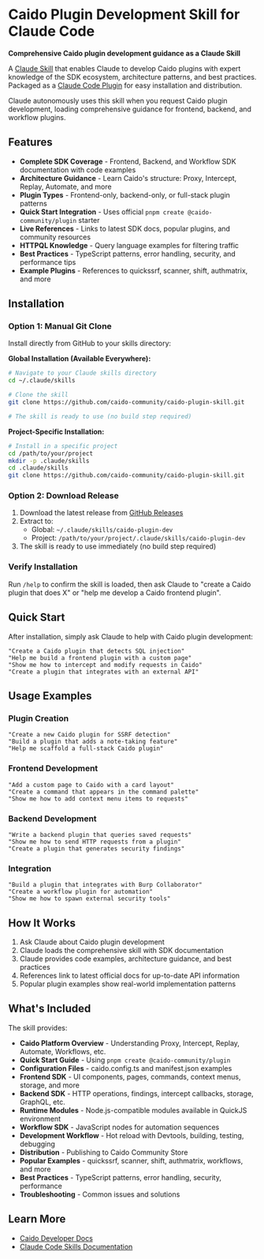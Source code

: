 # Caido Plugin Development Skill for Claude Code

**Comprehensive Caido plugin development guidance as a Claude Skill**

A [Claude Skill](https://www.anthropic.com/news/skills) that enables Claude to develop Caido plugins with expert knowledge of the SDK ecosystem, architecture patterns, and best practices. Packaged as a [Claude Code Plugin](https://docs.claude.com/en/docs/claude-code/plugins) for easy installation and distribution.

Claude autonomously uses this skill when you request Caido plugin development, loading comprehensive guidance for frontend, backend, and workflow plugins.

## Features

- **Complete SDK Coverage** - Frontend, Backend, and Workflow SDK documentation with code examples
- **Architecture Guidance** - Learn Caido's structure: Proxy, Intercept, Replay, Automate, and more
- **Plugin Types** - Frontend-only, backend-only, or full-stack plugin patterns
- **Quick Start Integration** - Uses official `pnpm create @caido-community/plugin` starter
- **Live References** - Links to latest SDK docs, popular plugins, and community resources
- **HTTPQL Knowledge** - Query language examples for filtering traffic
- **Best Practices** - TypeScript patterns, error handling, security, and performance tips
- **Example Plugins** - References to quickssrf, scanner, shift, authmatrix, and more

## Installation

### Option 1: Manual Git Clone

Install directly from GitHub to your skills directory:

**Global Installation (Available Everywhere):**
```bash
# Navigate to your Claude skills directory
cd ~/.claude/skills

# Clone the skill
git clone https://github.com/caido-community/caido-plugin-skill.git

# The skill is ready to use (no build step required)
```

**Project-Specific Installation:**
```bash
# Install in a specific project
cd /path/to/your/project
mkdir -p .claude/skills
cd .claude/skills
git clone https://github.com/caido-community/caido-plugin-skill.git
```

### Option 2: Download Release

1. Download the latest release from [GitHub Releases](https://github.com/caido-community/caido-plugin-skill/releases)
2. Extract to:
   - Global: `~/.claude/skills/caido-plugin-dev`
   - Project: `/path/to/your/project/.claude/skills/caido-plugin-dev`
3. The skill is ready to use immediately (no build step required)

### Verify Installation

Run `/help` to confirm the skill is loaded, then ask Claude to "create a Caido plugin that does X" or "help me develop a Caido frontend plugin".

## Quick Start

After installation, simply ask Claude to help with Caido plugin development:

```
"Create a Caido plugin that detects SQL injection"
"Help me build a frontend plugin with a custom page"
"Show me how to intercept and modify requests in Caido"
"Create a plugin that integrates with an external API"
```

## Usage Examples

### Plugin Creation
```
"Create a new Caido plugin for SSRF detection"
"Build a plugin that adds a note-taking feature"
"Help me scaffold a full-stack Caido plugin"
```

### Frontend Development
```
"Add a custom page to Caido with a card layout"
"Create a command that appears in the command palette"
"Show me how to add context menu items to requests"
```

### Backend Development
```
"Write a backend plugin that queries saved requests"
"Show me how to send HTTP requests from a plugin"
"Create a plugin that generates security findings"
```

### Integration
```
"Build a plugin that integrates with Burp Collaborator"
"Create a workflow plugin for automation"
"Show me how to spawn external security tools"
```

## How It Works

1. Ask Claude about Caido plugin development
2. Claude loads the comprehensive skill with SDK documentation
3. Claude provides code examples, architecture guidance, and best practices
4. References link to latest official docs for up-to-date API information
5. Popular plugin examples show real-world implementation patterns

## What's Included

The skill provides:

- **Caido Platform Overview** - Understanding Proxy, Intercept, Replay, Automate, Workflows, etc.
- **Quick Start Guide** - Using `pnpm create @caido-community/plugin`
- **Configuration Files** - caido.config.ts and manifest.json examples
- **Frontend SDK** - UI components, pages, commands, context menus, storage, and more
- **Backend SDK** - HTTP operations, findings, intercept callbacks, storage, GraphQL, etc.
- **Runtime Modules** - Node.js-compatible modules available in QuickJS environment
- **Workflow SDK** - JavaScript nodes for automation sequences
- **Development Workflow** - Hot reload with Devtools, building, testing, debugging
- **Distribution** - Publishing to Caido Community Store
- **Popular Examples** - quickssrf, scanner, shift, authmatrix, workflows, and more
- **Best Practices** - TypeScript patterns, error handling, security, performance
- **Troubleshooting** - Common issues and solutions

## Learn More

- [Caido Developer Docs](https://developer.caido.io/)
- [Claude Code Skills Documentation](https://docs.claude.com/en/docs/claude-code/skills)
